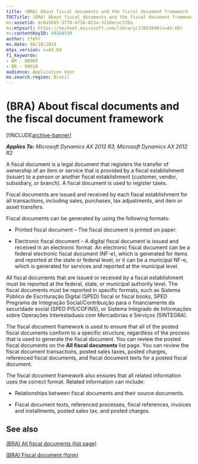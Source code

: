 ```yaml
---
title: (BRA) About fiscal documents and the fiscal document framework
TOCTitle: (BRA) About fiscal documents and the fiscal document framework
ms:assetid: dc0a3685-3770-472b-823a-3210ecac339a
ms:mtpsurl: https://technet.microsoft.com/library/JJ663949(v=AX.60)
ms:contentKeyID: 49384539
author: tfehr
ms.date: 04/18/2014
mtps_version: v=AX.60
f1_keywords:
- BR - 00009
- BR - 00010
audience: Application User
ms.search.region: Brazil
---
```


# (BRA) About fiscal documents and the fiscal document framework 


[!INCLUDE[archive-banner](includes/archive-banner.md)]


_**Applies To:** Microsoft Dynamics AX 2012 R3, Microsoft Dynamics AX 2012 R2_

A fiscal document is a legal document that registers the transfer of ownership of an item or service that is provided by a fiscal establishment (issuer) to a person or another fiscal establishment (customer, vendor, subsidiary, or branch). A fiscal document is used to register taxes.

Fiscal documents are issued and received by each fiscal establishment for all transactions, including sales, purchases, tax adjustments, and item or asset transfers.

Fiscal documents can be generated by using the following formats:

  - Printed fiscal document – The fiscal document is printed on paper.

  - Electronic fiscal document – A digital fiscal document is issued and received in an electronic format. An electronic fiscal document can be a federal electronic fiscal document (NF-e), which is generated for items and reported at the state or federal level, or it can be a municipal NF-e, which is generated for services and reported at the municipal level.

All fiscal documents that are issued or received by a fiscal establishment must be reported at the federal, state, or municipal authority level. The fiscal documents must be reported in specific formats, such as Sistema Público de Escrituração Digital (SPED) fiscal or fiscal books, SPED Programa de Integração Social/Contribuição para o financiamente da securidade social (SPED PIS/COFINS), or Sistema Integrado de Informações sobre Operações Interestaduais com Mercadorias e Serviços (SINTEGRA).

The fiscal document framework is used to ensure that all of the posted fiscal documents conform to a specific structure, regardless of the process that is used to generate the fiscal document. You can review the posted fiscal documents on the **All fiscal documents** list page. You can review the fiscal document transactions, posted sales taxes, posted charges, referenced fiscal documents, and fiscal document texts for a posted fiscal document.

The fiscal document framework also ensures that all related information uses the correct format. Related information can include:

  - Relationships between fiscal documents and their source documents.

  - Fiscal document texts, referenced processes, fiscal references, invoices and installments, posted sales tax, and posted charges.

## See also

[(BRA) All fiscal documents (list page)](https://technet.microsoft.com/library/jj710567\(v=ax.60\))

[(BRA) Fiscal document (form)](https://technet.microsoft.com/library/jj710548\(v=ax.60\))

  


